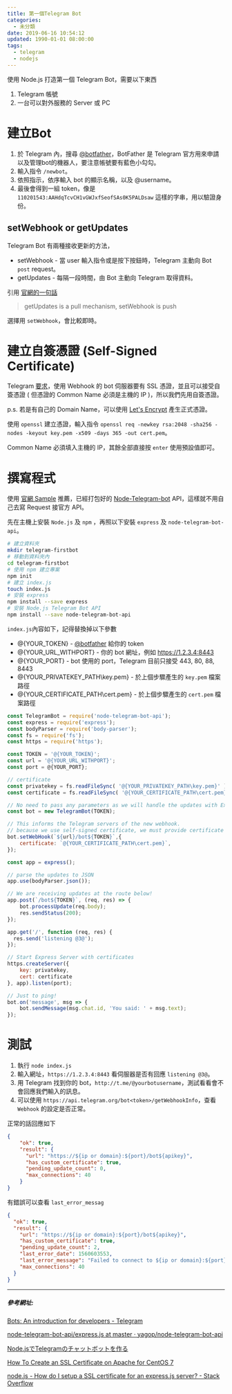 ```yaml
---
title: 第一個Telegram Bot
categories:
  - 未分類
date: 2019-06-16 10:54:12
updated: 1990-01-01 08:00:00
tags:
  - telegram
  - nodejs
---
```


使用 Node.js 打造第一個 Telegram Bot，需要以下東西

1. Telegram 帳號
2. 一台可以對外服務的 Server 或 PC

<!--more-->

# 建立Bot

1. 於 Telegram 內，搜尋 [@botfather]，BotFather 是 Telegram 官方用來申請以及管理bot的機器人，要注意帳號要有藍色小勾勾。
2. 輸入指令 `/newbot`。
3. 依照指示，依序輸入 bot 的顯示名稱，以及 @username。
4. 最後會得到一組 token，像是 `110201543:AAHdqTcvCH1vGWJxfSeofSAs0K5PALDsaw` 這樣的字串，用以驗證身份。

## setWebhook or getUpdates

Telegram Bot 有兩種接收更新的方法，

* setWebhook - 當 user 輸入指令或是按下按鈕時，Telegram 主動向 Bot `post` request。
* getUpdates - 每隔一段時間，由 Bot 主動向 Telegram 取得資料。

引用 [官網的一句話]

> getUpdates is a pull mechanism, setWebhook is push

選擇用 `setWebhook`，會比較即時。

# 建立自簽憑證 (Self-Signed Certificate)

Telegram [要求]，使用 Webhook 的 bot 伺服器要有 SSL 憑證，並且可以接受自簽憑證 ( 但憑證的 Common Name 必須是主機的 IP )，所以我們先用自簽憑證。

p.s. 若是有自己的 Domain Name，可以使用 [Let's Encrypt] 產生正式憑證。

使用 `openssl` 建立憑證，輸入指令 `openssl req -newkey rsa:2048 -sha256 -nodes -keyout key.pem -x509 -days 365 -out cert.pem`。

Common Name 必須填入主機的 IP，其餘全部直接按 `enter` 使用預設值即可。

# 撰寫程式

使用 [官網 Sample] 推薦，已經打包好的 [Node-Telegram-bot] API，這樣就不用自己去寫 Request 接官方 API。

先在主機上安裝 `Node.js` 及 `npm` ，再照以下安裝 `express` 及 `node-telegram-bot-api`。

```bash
# 建立資料夾
mkdir telegram-firstbot
# 移動到資料夾內
cd telegram-firstbot
# 使用 npm 建立專案
npm init
# 建立 index.js
touch index.js
# 安裝 express
npm install --save express
# 安裝 Node.js Telegram Bot API
npm install --save node-telegram-bot-api
```

`index.js`內容如下，記得替換掉以下參數

* @{YOUR_TOKEN} - [@botfather] 給你的 token
* @{YOUR_URL_WITHPORT} - 你的 bot 網址，例如 https://1.2.3.4:8443
* @{YOUR_PORT} - bot 使用的 port，Telegram 目前只接受 443, 80, 88, 8443
* @{YOUR_PRIVATEKEY_PATH\key.pem} - 於上個步驟產生的 `key.pem` 檔案路徑
* @{YOUR_CERTIFICATE_PATH\cert.pem} - 於上個步驟產生的 `cert.pem` 檔案路徑

```javascript
const TelegramBot = require('node-telegram-bot-api');
const express = require('express');
const bodyParser = require('body-parser');
const fs = require('fs');
const https = require('https');

const TOKEN = '@{YOUR_TOKEN}';
const url = '@{YOUR_URL_WITHPORT}';
const port = @{YOUR_PORT};

// certificate
const privatekey = fs.readFileSync( '@{YOUR_PRIVATEKEY_PATH\key.pem}' );
const certificate = fs.readFileSync( '@{YOUR_CERTIFICATE_PATH\cert.pem}' );

// No need to pass any parameters as we will handle the updates with Express
const bot = new TelegramBot(TOKEN);

// This informs the Telegram servers of the new webhook.
// because we use self-signed certificate, we must provide certificate in parameters.
bot.setWebHook(`${url}/bot${TOKEN}`,{
    certificate: `@{YOUR_CERTIFICATE_PATH\cert.pem}`,
});

const app = express();

// parse the updates to JSON
app.use(bodyParser.json());

// We are receiving updates at the route below!
app.post(`/bot${TOKEN}`, (req, res) => {
    bot.processUpdate(req.body);
    res.sendStatus(200);
});

app.get('/', function (req, res) {
  res.send('listening @3@');
});

// Start Express Server with certificates
https.createServer({
    key: privatekey,
    cert: certificate
}, app).listen(port);

// Just to ping!
bot.on('message', msg => {
    bot.sendMessage(msg.chat.id, 'You said: ' + msg.text);
});
```
# 測試

1. 執行 `node index.js`
2. 輸入網址，`https://1.2.3.4:8443` 看伺服器是否有回應 `listening @3@`。
3. 用 Telegram 找到你的 bot，`http://t.me/@yourbotusername`，測試看看會不會回應我們輸入的訊息。
4. 可以使用 `https://api.telegram.org/bot<token>/getWebhookInfo`，查看 `Webhook` 的設定是否正常。

正常的話回應如下

```json
{
    "ok": true,
    "result": {
      "url": "https://${ip or domain}:${port}/bot${apikey}",
      "has_custom_certificate": true,
      "pending_update_count": 0,
      "max_connections": 40
    }
}
```

有錯誤可以查看 `last_error_messag`

```json
{
  "ok": true,
  "result": {
    "url": "https://${ip or domain}:${port}/bot${apikey}",
    "has_custom_certificate": true,
    "pending_update_count": 2,
    "last_error_date": 1560603553,
    "last_error_message": "Failed to connect to ${ip or domain}:${port}",
    "max_connections": 40
  }
}
```

[@botfather]: https://telegram.me/botfather
[Let's Encrypt]: https://letsencrypt.org/
[要求]: https://core.telegram.org/bots/webhooks#a-domain-name
[官網的一句話]: https://core.telegram.org/bots/webhooks
[官網 Sample]: https://core.telegram.org/bots/samples
[Node-Telegram-bot]: https://github.com/yagop/node-telegram-bot-api

***

##### 參考網址:

[Bots: An introduction for developers - Telegram](https://core.telegram.org/bots)

[node-telegram-bot-api/express.js at master · yagop/node-telegram-bot-api](https://github.com/yagop/node-telegram-bot-api/blob/master/examples/webhook/express.js)

[Node.jsでTelegramのチャットボットを作る](https://qiita.com/neetshin/items/0e2f6fa3ade41adb77bc)

[How To Create an SSL Certificate on Apache for CentOS 7](https://www.digitalocean.com/community/tutorials/how-to-create-an-ssl-certificate-on-apache-for-centos-7)

[node.js - How do I setup a SSL certificate for an express.js server? - Stack Overflow](https://stackoverflow.com/questions/11804202/how-do-i-setup-a-ssl-certificate-for-an-express-js-server)
